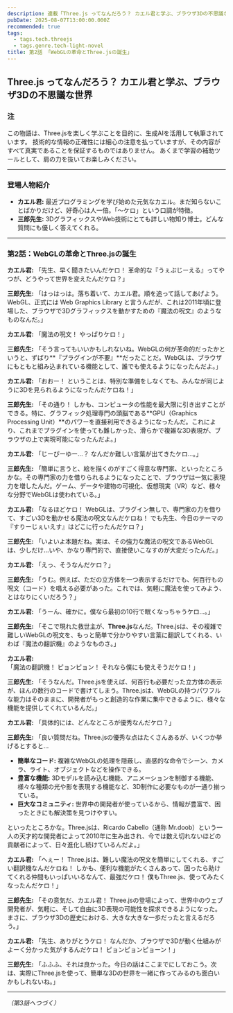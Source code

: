 ```yaml
---
description: 連載「Three.js ってなんだろう？ カエル君と学ぶ、ブラウザ3Dの不思議な世界」
pubDate: 2025-08-07T13:00:00.000Z
recommended: true
tags:
  - tags.tech.threejs
  - tags.genre.tech-light-novel
title: 第2話 「WebGLの革命とThree.jsの誕生」 
---
```


## Three.js ってなんだろう？ カエル君と学ぶ、ブラウザ3Dの不思議な世界

### 注

この物語は、Three.jsを楽しく学ぶことを目的に、生成AIを活用して執筆されています。
技術的な情報の正確性には細心の注意を払っていますが、その内容がすべて真実であることを保証するものではありません。
あくまで学習の補助ツールとして、肩の力を抜いてお楽しみください。

---

### 登場人物紹介

*   **カエル君:** 最近プログラミングを学び始めた元気なカエル。まだ知らないことばかりだけど、好奇心は人一倍。「〜ケロ」という口調が特徴。
*   **三郎先生:** 3DグラフィックスやWeb技術にとても詳しい物知り博士。どんな質問にも優しく答えてくれる。

---

### 第2話：WebGLの革命とThree.jsの誕生

**カエル君:** 「先生、早く聞きたいんだケロ！ 革命的な『うぇぶじーえる』ってやつが、どうやって世界を変えたんだケロ？」

**三郎先生:** 「はっはっは。落ち着いて、カエル君。順を追って話してあげよう。WebGL、正式には Web Graphics Library と言うんだが、これは2011年頃に登場した、ブラウザで3Dグラフィックスを動かすための『魔法の呪文』のようなものなんだ。」

**カエル君:** 「魔法の呪文！ やっぱりケロ！」

**三郎先生:** 「そう言ってもいいかもしれないね。WebGLの何が革命的だったかというと、ずばり**『プラグインが不要』**だったことだ。WebGLは、ブラウザにもともと組み込まれている機能として、誰でも使えるようになったんだよ。」

**カエル君:** 「おおー！ ということは、特別な準備をしなくても、みんなが同じように3Dを見られるようになったんだケロね！」

**三郎先生:** 「その通り！ しかも、コンピュータの性能を最大限に引き出すことができる。特に、グラフィック処理専門の頭脳である**GPU（Graphics Processing Unit）**のパワーを直接利用できるようになったんだ。これにより、これまでプラグインを使っても難しかった、滑らかで複雑な3D表現が、ブラウザの上で実現可能になったんだよ。」

**カエル君:** 「じーぴーゆー…？ なんだか難しい言葉が出てきたケロ…。」

**三郎先生:** 「簡単に言うと、絵を描くのがすごく得意な専門家、といったところかな。その専門家の力を借りられるようになったことで、ブラウザは一気に表現力を増したんだ。ゲーム、データや建物の可視化、仮想現実（VR）など、様々な分野でWebGLは使われている。」

**カエル君:** 「なるほどケロ！ WebGLは、プラグイン無しで、専門家の力を借りて、すごい3Dを動かせる魔法の呪文なんだケロね！ でも先生、今日のテーマの『すりーじぇいえす』はどこに行ったんだケロ？」

**三郎先生:** 「いよいよ本題だね。実は、その強力な魔法の呪文であるWebGLは、少しだけ…いや、かなり専門的で、直接使いこなすのが大変だったんだ。」

**カエル君:** 「えっ、そうなんだケロ？」

**三郎先生:** 「うむ。例えば、ただの立方体を一つ表示するだけでも、何百行もの呪文（コード）を唱える必要があった。これでは、気軽に魔法を使ってみよう、とはなりにくいだろう？」

**カエル君:** 「うーん、確かに。僕なら最初の10行で眠くなっちゃうケロ…。」

**三郎先生:** 「そこで現れた救世主が、**Three.js**なんだ。Three.jsは、その複雑で難しいWebGLの呪文を、もっと簡単で分かりやすい言葉に翻訳してくれる、いわば『魔法の翻訳機』のようなものさ。」

**カエル君:** 「魔法の翻訳機！ ピョンピョン！ それなら僕にも使えそうだケロ！」

**三郎先生:** 「そうなんだ。Three.jsを使えば、何百行も必要だった立方体の表示が、ほんの数行のコードで書けてしまう。Three.jsは、WebGLの持つパワフルな能力はそのままに、開発者がもっと創造的な作業に集中できるように、様々な機能を提供してくれているんだ。」

**カエル君:** 「具体的には、どんなところが優秀なんだケロ？」

**三郎先生:** 「良い質問だね。Three.jsの優秀な点はたくさんあるが、いくつか挙げるとすると…

*   **簡単なコード:** 複雑なWebGLの処理を隠蔽し、直感的な命令でシーン、カメラ、ライト、オブジェクトなどを操作できる。
*   **豊富な機能:** 3Dモデルを読み込む機能、アニメーションを制御する機能、様々な種類の光や影を表現する機能など、3D制作に必要なものが一通り揃っている。
*   **巨大なコミュニティ:** 世界中の開発者が使っているから、情報が豊富で、困ったときにも解決策を見つけやすい。

といったところかな。Three.jsは、Ricardo Cabello（通称 Mr.doob）という一人の天才的な開発者によって2010年に生み出され、今では数え切れないほどの貢献者によって、日々進化し続けているんだよ。」

**カエル君:** 「へぇー！ Three.jsは、難しい魔法の呪文を簡単にしてくれる、すごい翻訳機なんだケロね！ しかも、便利な機能がたくさんあって、困ったら助けてくれる仲間もいっぱいいるなんて、最強だケロ！ 僕もThree.js、使ってみたくなったんだケロ！」

**三郎先生:** 「その意気だ、カエル君！ Three.jsの登場によって、世界中のウェブ開発者が、気軽に、そして自由に3D表現の可能性を探求できるようになった。まさに、ブラウザ3Dの歴史における、大きな大きな一歩だったと言えるだろう。」

**カエル君:** 「先生、ありがとうケロ！ なんだか、ブラウザで3Dが動く仕組みがよーく分かった気がするんだケロ！ ピョンピョンピョーン！」

**三郎先生:** 「ふふふ、それは良かった。今日の話はここまでにしておこう。次は、実際にThree.jsを使って、簡単な3Dの世界を一緒に作ってみるのも面白いかもしれないね。」

---
*（第3話へつづく）*
